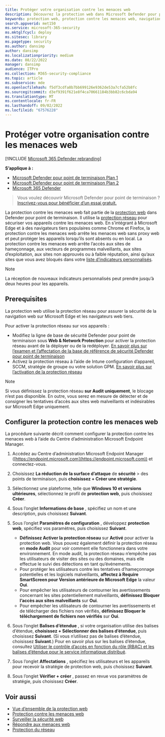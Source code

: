 ```yaml
---
title: Protéger votre organisation contre les menaces web
description: Découvrez la protection web dans Microsoft Defender pour point de terminaison et comment elle peut protéger votre organisation.
keywords: protection web, protection contre les menaces web, navigation web, sécurité, hameçonnage, programmes malveillants, exploit, sites web, protection réseau, Edge, Internet Explorer, Chrome, Firefox, navigateur web
search.appverid: met150
ms.service: microsoft-365-security
ms.mktglfcycl: deploy
ms.sitesec: library
ms.pagetype: security
ms.author: dansimp
author: dansimp
ms.localizationpriority: medium
ms.date: 08/22/2022
manager: dansimp
audience: ITPro
ms.collection: M365-security-compliance
ms.topic: article
ms.subservice: mde
ms.openlocfilehash: f5df3cdfa8b7bb699126e9362de53a7cfa52b8fc
ms.sourcegitcommit: d3ef9391f621e8f4ca70661184b3bb82c6cbda94
ms.translationtype: MT
ms.contentlocale: fr-FR
ms.lasthandoff: 09/02/2022
ms.locfileid: "67576228"
---
```

# <a name="protect-your-organization-against-web-threats"></a>Protéger votre organisation contre les menaces web

[!INCLUDE [Microsoft 365 Defender rebranding](../../includes/microsoft-defender.md)]

**S’applique à :**
- [Microsoft Defender pour point de terminaison Plan 1](https://go.microsoft.com/fwlink/p/?linkid=2154037)
- [Microsoft Defender pour point de terminaison Plan 2](https://go.microsoft.com/fwlink/p/?linkid=2154037)
- [Microsoft 365 Defender](https://go.microsoft.com/fwlink/?linkid=2118804)

> Vous voulez découvrir Microsoft Defender pour point de terminaison ? [Inscrivez-vous pour bénéficier d’un essai gratuit.](https://signup.microsoft.com/create-account/signup?products=7f379fee-c4f9-4278-b0a1-e4c8c2fcdf7e&ru=https://aka.ms/MDEp2OpenTrial?ocid=docs-wdatp-main-abovefoldlink&rtc=1)

La protection contre les menaces web fait partie de la [protection web](web-protection-overview.md) dans Defender pour point de terminaison. Il utilise la [protection réseau](network-protection.md) pour sécuriser vos appareils contre les menaces web. En s’intégrant à Microsoft Edge et à des navigateurs tiers populaires comme Chrome et Firefox, la protection contre les menaces web arrête les menaces web sans proxy web et peut protéger les appareils lorsqu’ils sont absents ou en local. La protection contre les menaces web arrête l’accès aux sites de hameçonnage, aux vecteurs de programmes malveillants, aux sites d’exploitation, aux sites non approuvés ou à faible réputation, ainsi qu’aux sites que vous avez bloqués dans votre [liste d’indicateurs personnalisés](manage-indicators.md).

> [!NOTE]
> La réception de nouveaux indicateurs personnalisés peut prendre jusqu’à deux heures pour les appareils.

## <a name="prerequisites"></a>Prerequisites

La protection web utilise la protection réseau pour assurer la sécurité de la navigation web sur Microsoft Edge et les navigateurs web tiers.

Pour activer la protection réseau sur vos appareils :

- Modifiez la ligne de base de sécurité Defender pour point de terminaison sous **Web & Network Protection** pour activer la protection réseau avant de la déployer ou de la redéployer. [En savoir plus sur l’examen et l’affectation de la base de référence de sécurité Defender pour point de terminaison](configure-machines-security-baseline.md#review-and-assign-the-microsoft-defender-for-endpoint-security-baseline)
- Activez la protection réseau à l’aide de Intune configuration d’appareil, SCCM, stratégie de groupe ou votre solution GPM. [En savoir plus sur l’activation de la protection réseau](enable-network-protection.md)

> [!NOTE]
> Si vous définissez la protection réseau **sur Audit uniquement**, le blocage n’est pas disponible. En outre, vous serez en mesure de détecter et de consigner les tentatives d’accès aux sites web malveillants et indésirables sur Microsoft Edge uniquement.

## <a name="configure-web-threat-protection"></a>Configurer la protection contre les menaces web

La procédure suivante décrit comment configurer la protection contre les menaces web à l’aide du Centre d’administration Microsoft Endpoint Manager.

1. Accédez au Centre d’administration Microsoft Endpoint Manager ([https://endpoint.microsoft.com](https://endpoint.microsoft.com)) et connectez-vous.
 
2. Choisissez **La réduction de la surface d’attaque** de **sécurité** \> des points de terminaison, puis **choisissez + Créer une stratégie**.

3. Sélectionnez une plateforme, telle que **Windows 10 et versions ultérieures**, sélectionnez le profil de **protection web**, puis choisissez **Créer**. 

4. Sous l’onglet **Informations de base** , spécifiez un nom et une description, puis choisissez **Suivant**.

5. Sous l’onglet **Paramètres de configuration** , développez **protection web**, spécifiez vos paramètres, puis choisissez **Suivant**.

   - **Définissez Activer la protection réseau** sur **Activé** pour activer la protection web. Vous pouvez également définir la protection réseau en **mode Audit** pour voir comment elle fonctionnera dans votre environnement. En mode audit, la protection réseau n’empêche pas les utilisateurs de visiter des sites ou des domaines, mais elle effectue le suivi des détections en tant qu’événements. 
   - Pour protéger les utilisateurs contre les tentatives d’hameçonnage potentielles et les logiciels malveillants, **affectez à Require SmartScreen pour Version antérieure de Microsoft Edge** la valeur **Oui**.
   - Pour empêcher les utilisateurs de contourner les avertissements concernant les sites potentiellement malveillants, **définissez Bloquer l’accès aux sites malveillants** sur **Oui**.
   - Pour empêcher les utilisateurs de contourner les avertissements et de télécharger des fichiers non vérifiés, **définissez Bloquer le téléchargement de fichiers non vérifiés** sur **Oui**. 

6. Sous l’onglet **Balises d’étendue** , si votre organisation utilise des balises d’étendue, **choisissez + Sélectionner des balises d’étendue**, puis choisissez **Suivant**. (Si vous n’utilisez pas de balises d’étendue, choisissez **Suivant**.) Pour en savoir plus sur les balises d’étendue, consultez [Utiliser le contrôle d’accès en fonction du rôle (RBAC) et les balises d’étendue pour le service informatique distribué](/mem/intune/fundamentals/scope-tags).

7. Sous l’onglet **Affectations** , spécifiez les utilisateurs et les appareils pour recevoir la stratégie de protection web, puis choisissez **Suivant**.

8. Sous l’onglet **Vérifier + créer** , passez en revue vos paramètres de stratégie, puis choisissez **Créer**.

## <a name="related-topics"></a>Voir aussi

- [Vue d’ensemble de la protection web](web-protection-overview.md)
- [Protection contre les menaces web](web-threat-protection.md)
- [Surveiller la sécurité web](web-protection-monitoring.md)
- [Répondre aux menaces web](web-protection-response.md)
- [Protection du réseau](network-protection.md)
